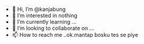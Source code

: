 - 👋 Hi, I’m @kanjabung
- 👀 I’m interested in nothing
- 🌱 I’m currently learning ...
- 💞️ I’m looking to collaborate on ...
- 📫 How to reach me ..ok.mantap bosku
tes se piye

<!---
kanjabung/kanjabung is a NOT ✨ special ✨ repository because its `README.md` (this file) appears on your GitHub profile.
You can click the Preview link to take a look at your changes.
--->


